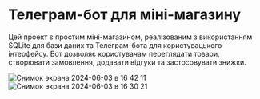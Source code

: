 # Телеграм-бот для міні-магазину

Цей проект є простим міні-магазином, реалізованим з використанням SQLite для бази даних та Телеграм-бота для користувацького інтерфейсу. Бот дозволяє користувачам переглядати товари, створювати замовлення, додавати відгуки та застосовувати знижки.

![Снимок экрана 2024-06-03 в 16 42 11](https://github.com/hpxxph/sqlite-telegram-shop/assets/92604077/a34d0fd9-1b8f-4a6f-a6c8-b87deed73a25)
![Снимок экрана 2024-06-03 в 16 30 21](https://github.com/hpxxph/sqlite-telegram-shop/assets/92604077/09e35d8f-59d9-4198-8aad-9badc846cd43)
